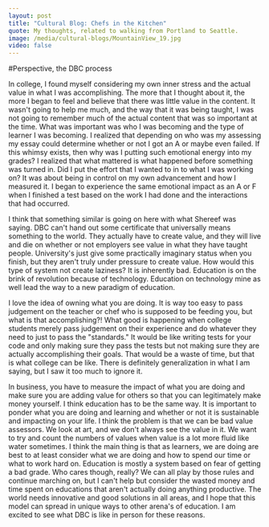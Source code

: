 ```yaml
---
layout: post
title: "Cultural Blog: Chefs in the Kitchen"
quote: My thoughts, related to walking from Portland to Seattle.
image: /media/cultural-blogs/MountainView_19.jpg
video: false
---
```


#Perspective, the DBC process

In college, I found myself considering my own inner stress and the actual value in what I was accomplishing. The more that I thought about it, the more I began to feel and believe that there was little value in the content. It wasn't going to help me much, and the way that it was being taught, I was not going to remember much of the actual content that was so important at the time. What was important was who I was becoming and the type of learner I was becoming. I realized that depending on who was my assessing my essay could determine whether or not I got an A or maybe even failed. If this whimsy exists, then why was I putting such emotional energy into my grades? I realized that what mattered is what happened before something was turned in. Did I put the effort that I wanted to in to what I was working on? It was about being in control on my own advancement and how I measured it. I began to experience the same emotional impact as an A or F when I finished a test based on the work I had done and the interactions that had occurred.


I think that something similar is going on here with what Shereef was saying. DBC can't hand out some certificate that universally means something to the world. They actually have to create value, and they will live and die on whether or not employers see value in what they have taught people. University's just give some practically imaginary status when you finish, but they aren't truly under pressure to create value. How would this type of system not create laziness? It is inherently bad. Education is on the brink of revolution because of technology. Education on technology mine as well lead the way to a new paradigm of education.


I love the idea of owning what you are doing. It is way too easy to pass judgement on the teacher or chef who is supposed to be feeding you, but what is that accomplishing?! What good is happening when college students merely pass judgement on their experience and do whatever they need to just to pass the "standards." It would be like writing tests for your code and only making sure they pass the tests but not making sure they are actually accomplishing their goals. That would be a waste of time, but that is what college can be like. There is definitely generalization in what I am saying, but I saw it too much to ignore it.

In business, you have to measure the impact of what you are doing and make sure you are adding value for others so that you can legitimately make money yourself. I think education has to be the same way. It is important to ponder what you are doing and learning and whether or not it is sustainable and impacting on your life. I think the problem is that we can be bad value assessors. We look at art, and we don't always see the value in it. We want to try and count the numbers of values when value is a lot more fluid like water sometimes. I think the main thing is that as learners, we are doing are best to at least consider what we are doing and how to spend our time or what to work hard on. Education is mostly a system based on fear of getting a bad grade. Who cares though, really? We can all play by those rules and continue marching on, but I can't help but consider the wasted money and time spent on educations that aren't actually doing anything productive. The world needs innovative and good solutions in all areas, and I hope that this model can spread in unique ways to other arena's of education. I am excited to see what DBC is like in person for these reasons.